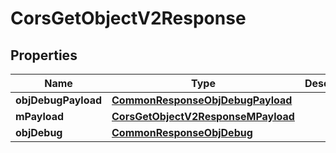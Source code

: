 
# CorsGetObjectV2Response

## Properties
Name | Type | Description | Notes
------------ | ------------- | ------------- | -------------
**objDebugPayload** | [**CommonResponseObjDebugPayload**](CommonResponseObjDebugPayload.md) |  | 
**mPayload** | [**CorsGetObjectV2ResponseMPayload**](CorsGetObjectV2ResponseMPayload.md) |  | 
**objDebug** | [**CommonResponseObjDebug**](CommonResponseObjDebug.md) |  |  [optional]



